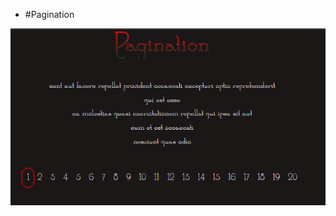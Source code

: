  - #Pagination 


![pagination](https://github.com/Gamaunov/pagination__01/blob/main/pagination.png)
